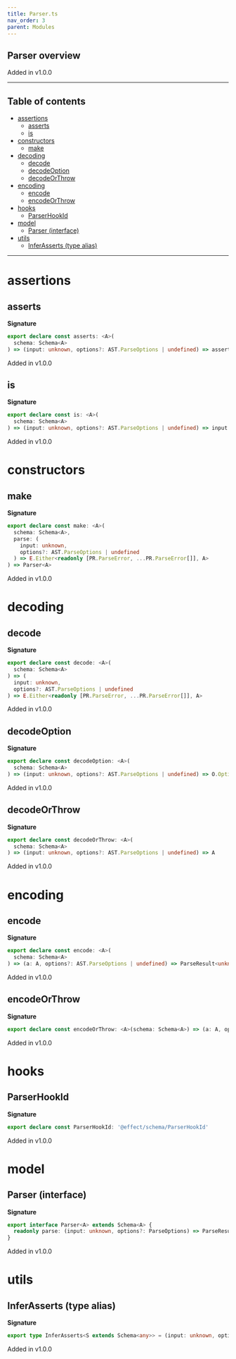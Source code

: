 ```yaml
---
title: Parser.ts
nav_order: 3
parent: Modules
---
```


## Parser overview

Added in v1.0.0

---

<h2 class="text-delta">Table of contents</h2>

- [assertions](#assertions)
  - [asserts](#asserts)
  - [is](#is)
- [constructors](#constructors)
  - [make](#make)
- [decoding](#decoding)
  - [decode](#decode)
  - [decodeOption](#decodeoption)
  - [decodeOrThrow](#decodeorthrow)
- [encoding](#encoding)
  - [encode](#encode)
  - [encodeOrThrow](#encodeorthrow)
- [hooks](#hooks)
  - [ParserHookId](#parserhookid)
- [model](#model)
  - [Parser (interface)](#parser-interface)
- [utils](#utils)
  - [InferAsserts (type alias)](#inferasserts-type-alias)

---

# assertions

## asserts

**Signature**

```ts
export declare const asserts: <A>(
  schema: Schema<A>
) => (input: unknown, options?: AST.ParseOptions | undefined) => asserts input is A
```

Added in v1.0.0

## is

**Signature**

```ts
export declare const is: <A>(
  schema: Schema<A>
) => (input: unknown, options?: AST.ParseOptions | undefined) => input is A
```

Added in v1.0.0

# constructors

## make

**Signature**

```ts
export declare const make: <A>(
  schema: Schema<A>,
  parse: (
    input: unknown,
    options?: AST.ParseOptions | undefined
  ) => E.Either<readonly [PR.ParseError, ...PR.ParseError[]], A>
) => Parser<A>
```

Added in v1.0.0

# decoding

## decode

**Signature**

```ts
export declare const decode: <A>(
  schema: Schema<A>
) => (
  input: unknown,
  options?: AST.ParseOptions | undefined
) => E.Either<readonly [PR.ParseError, ...PR.ParseError[]], A>
```

Added in v1.0.0

## decodeOption

**Signature**

```ts
export declare const decodeOption: <A>(
  schema: Schema<A>
) => (input: unknown, options?: AST.ParseOptions | undefined) => O.Option<A>
```

Added in v1.0.0

## decodeOrThrow

**Signature**

```ts
export declare const decodeOrThrow: <A>(
  schema: Schema<A>
) => (input: unknown, options?: AST.ParseOptions | undefined) => A
```

Added in v1.0.0

# encoding

## encode

**Signature**

```ts
export declare const encode: <A>(
  schema: Schema<A>
) => (a: A, options?: AST.ParseOptions | undefined) => ParseResult<unknown>
```

Added in v1.0.0

## encodeOrThrow

**Signature**

```ts
export declare const encodeOrThrow: <A>(schema: Schema<A>) => (a: A, options?: AST.ParseOptions | undefined) => unknown
```

Added in v1.0.0

# hooks

## ParserHookId

**Signature**

```ts
export declare const ParserHookId: '@effect/schema/ParserHookId'
```

Added in v1.0.0

# model

## Parser (interface)

**Signature**

```ts
export interface Parser<A> extends Schema<A> {
  readonly parse: (input: unknown, options?: ParseOptions) => ParseResult<A>
}
```

Added in v1.0.0

# utils

## InferAsserts (type alias)

**Signature**

```ts
export type InferAsserts<S extends Schema<any>> = (input: unknown, options?: ParseOptions) => asserts input is Infer<S>
```

Added in v1.0.0
